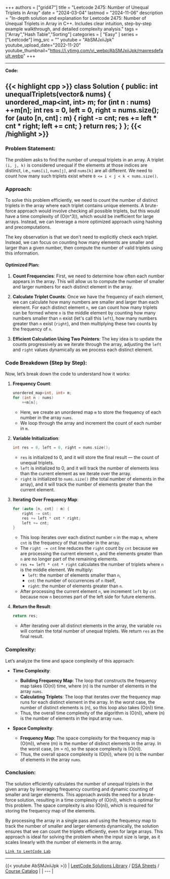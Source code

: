 
+++
authors = ["grid47"]
title = "Leetcode 2475: Number of Unequal Triplets in Array"
date = "2024-03-04"
lastmod = "2024-11-06"
description = "In-depth solution and explanation for Leetcode 2475: Number of Unequal Triplets in Array in C++. Includes clear intuition, step-by-step example walkthrough, and detailed complexity analysis."
tags = ["Array","Hash Table","Sorting"]
categories = [
    "Easy"
]
series = ["Leetcode"]
img_src = ""
youtube = "AbSMJxiiJpk"
youtube_upload_date="2022-11-20"
youtube_thumbnail="https://i.ytimg.com/vi_webp/AbSMJxiiJpk/maxresdefault.webp"
+++



---
**Code:**

{{< highlight cpp >}}
class Solution {
public:
int unequalTriplets(vector<int>& nums) {
    unordered_map<int, int> m;
    for (int n : nums)
        ++m[n];
    int res = 0, left = 0, right = nums.size();
    for (auto [n, cnt] : m) {
        right -= cnt;
        res += left * cnt * right;
        left += cnt;
    }
    return res;
}
};
{{< /highlight >}}
---

### Problem Statement:
The problem asks to find the number of unequal triplets in an array. A triplet `(i, j, k)` is considered unequal if the elements at those indices are distinct, i.e., `nums[i]`, `nums[j]`, and `nums[k]` are all different. We need to count how many such triplets exist where `0 <= i < j < k < nums.size()`.

### Approach:
To solve this problem efficiently, we need to count the number of distinct triplets in the array where each triplet contains unique elements. A brute-force approach would involve checking all possible triplets, but this would have a time complexity of \(O(n^3)\), which would be inefficient for large arrays. Instead, we can leverage a more optimized approach using hashing and precomputations.

The key observation is that we don't need to explicitly check each triplet. Instead, we can focus on counting how many elements are smaller and larger than a given number, then compute the number of valid triplets using this information.

#### Optimized Plan:
1. **Count Frequencies**: First, we need to determine how often each number appears in the array. This will allow us to compute the number of smaller and larger numbers for each distinct element in the array.
  
2. **Calculate Triplet Counts**: Once we have the frequency of each element, we can calculate how many numbers are smaller and larger than each element. For each distinct element `n`, we can count how many triplets can be formed where `n` is the middle element by counting how many numbers smaller than `n` exist (let's call this `left`), how many numbers greater than `n` exist (`right`), and then multiplying these two counts by the frequency of `n`.

3. **Efficient Calculation Using Two Pointers**: The key idea is to update the counts progressively as we iterate through the array, adjusting the `left` and `right` values dynamically as we process each distinct element.

### Code Breakdown (Step by Step):
Now, let’s break down the code to understand how it works:

1. **Frequency Count**:
   ```cpp
   unordered_map<int, int> m;
   for (int n : nums)
       ++m[n];
   ```
   - Here, we create an unordered map `m` to store the frequency of each number in the array `nums`.
   - We loop through the array and increment the count of each number in `m`.

2. **Variable Initialization**:
   ```cpp
   int res = 0, left = 0, right = nums.size();
   ```
   - `res` is initialized to 0, and it will store the final result — the count of unequal triplets.
   - `left` is initialized to 0, and it will track the number of elements less than the current element as we iterate over the array.
   - `right` is initialized to `nums.size()` (the total number of elements in the array), and it will track the number of elements greater than the current element.

3. **Iterating Over Frequency Map**:
   ```cpp
   for (auto [n, cnt] : m) {
       right -= cnt;
       res += left * cnt * right;
       left += cnt;
   }
   ```
   - This loop iterates over each distinct number `n` in the map `m`, where `cnt` is the frequency of that number in the array.
   - The `right -= cnt` line reduces the `right` count by `cnt` because we are processing the current element `n`, and the elements greater than `n` are no longer part of the remaining elements.
   - `res += left * cnt * right` calculates the number of triplets where `n` is the middle element. We multiply:
     - `left`: the number of elements smaller than `n`,
     - `cnt`: the number of occurrences of `n` itself,
     - `right`: the number of elements greater than `n`.
   - After processing the current element `n`, we increment `left` by `cnt` because now `n` becomes part of the left side for future elements.

4. **Return the Result**:
   ```cpp
   return res;
   ```
   - After iterating over all distinct elements in the array, the variable `res` will contain the total number of unequal triplets. We return `res` as the final result.

### Complexity:
Let’s analyze the time and space complexity of this approach:

- **Time Complexity**:
  - **Building Frequency Map**: The loop that constructs the frequency map takes \(O(n)\) time, where \(n\) is the number of elements in the array `nums`.
  - **Calculating Triplets**: The loop that iterates over the frequency map runs for each distinct element in the array. In the worst case, the number of distinct elements is \(n\), so this loop also takes \(O(n)\) time.
  - Thus, the overall time complexity of the algorithm is \(O(n)\), where \(n\) is the number of elements in the input array `nums`.

- **Space Complexity**:
  - **Frequency Map**: The space complexity for the frequency map is \(O(m)\), where \(m\) is the number of distinct elements in the array. In the worst case, \(m = n\), so the space complexity is \(O(n)\).
  - Thus, the overall space complexity is \(O(n)\), where \(n\) is the number of elements in the array `nums`.

### Conclusion:
The solution efficiently calculates the number of unequal triplets in the given array by leveraging frequency counting and dynamic counting of smaller and larger elements. This approach avoids the need for a brute-force solution, resulting in a time complexity of \(O(n)\), which is optimal for this problem. The space complexity is also \(O(n)\), which is required for storing the frequency map of the elements.

By processing the array in a single pass and using the frequency map to track the number of smaller and larger elements dynamically, the solution ensures that we can count the triplets efficiently, even for large arrays. This approach is ideal for solving the problem when the input size is large, as it scales linearly with the number of elements in the array.

[`Link to LeetCode Lab`](https://leetcode.com/problems/number-of-unequal-triplets-in-array/description/)

---
{{< youtube AbSMJxiiJpk >}}
| [LeetCode Solutions Library](https://grid47.xyz/leetcode/) / [DSA Sheets](https://grid47.xyz/sheets/) / [Course Catalog](https://grid47.xyz/courses/) |
| --- |
